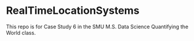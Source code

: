 # RealTimeLocationSystems

This repo is for Case Study 6 in the SMU M.S. Data Science Quantifying the World class.
